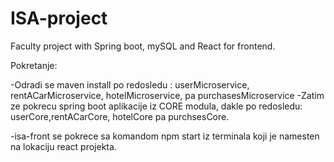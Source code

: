 # ISA-project
Faculty project with Spring boot, mySQL and React for frontend.

Pokretanje:

-Odradi se maven install po redosledu : userMicroservice, rentACarMicroservice, hotelMicroservice, pa purchasesMicroservice
-Zatim ze pokrecu spring boot aplikacije iz CORE modula, dakle po redosledu: userCore,rentACarCore, hotelCore pa purchsesCore.

-isa-front se pokrece sa komandom npm start iz terminala koji je namesten na lokaciju react projekta.
